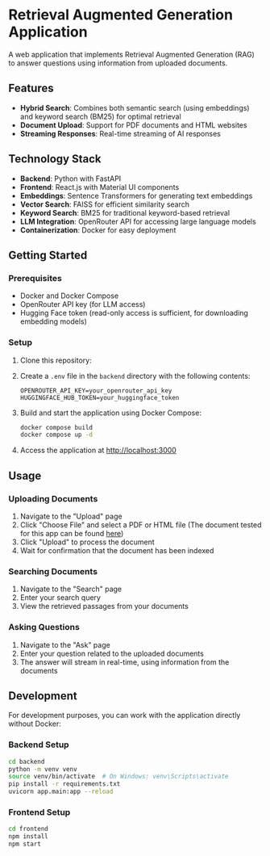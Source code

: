 # Retrieval Augmented Generation Application

A web application that implements Retrieval Augmented Generation (RAG) to answer questions using information from uploaded documents.

## Features

- **Hybrid Search**: Combines both semantic search (using embeddings) and keyword search (BM25) for optimal retrieval
- **Document Upload**: Support for PDF documents and HTML websites
- **Streaming Responses**: Real-time streaming of AI responses

## Technology Stack

- **Backend**: Python with FastAPI
- **Frontend**: React.js with Material UI components
- **Embeddings**: Sentence Transformers for generating text embeddings
- **Vector Search**: FAISS for efficient similarity search
- **Keyword Search**: BM25 for traditional keyword-based retrieval
- **LLM Integration**: OpenRouter API for accessing large language models
- **Containerization**: Docker for easy deployment

## Getting Started

### Prerequisites

- Docker and Docker Compose
- OpenRouter API key (for LLM access)
- Hugging Face token (read-only access is sufficient, for downloading embedding models)

### Setup

1. Clone this repository:

2. Create a `.env` file in the `backend` directory with the following contents:
   ```
   OPENROUTER_API_KEY=your_openrouter_api_key
   HUGGINGFACE_HUB_TOKEN=your_huggingface_token
   ```

3. Build and start the application using Docker Compose:
   ```bash
   docker compose build
   docker compose up -d
   ```

4. Access the application at [http://localhost:3000](http://localhost:3000)

## Usage

### Uploading Documents

1. Navigate to the "Upload" page
2. Click "Choose File" and select a PDF or HTML file (The document tested for this app can be found [here](https://arxiv.org/pdf/2412.19437))
3. Click "Upload" to process the document
4. Wait for confirmation that the document has been indexed

### Searching Documents

1. Navigate to the "Search" page
2. Enter your search query
3. View the retrieved passages from your documents

### Asking Questions

1. Navigate to the "Ask" page
2. Enter your question related to the uploaded documents
3. The answer will stream in real-time, using information from the documents

## Development

For development purposes, you can work with the application directly without Docker:

### Backend Setup

```bash
cd backend
python -m venv venv
source venv/bin/activate  # On Windows: venv\Scripts\activate
pip install -r requirements.txt
uvicorn app.main:app --reload
```

### Frontend Setup

```bash
cd frontend
npm install
npm start
```
